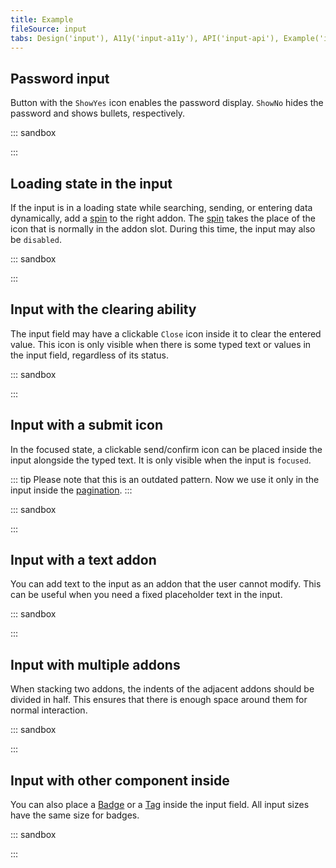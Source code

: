 ```yaml
---
title: Example
fileSource: input
tabs: Design('input'), A11y('input-a11y'), API('input-api'), Example('input-code'), Changelog('input-changelog')
---
```


## Password input

Button with the `ShowYes` icon enables the password display. `ShowNo` hides the password and shows bullets, respectively.

::: sandbox

<script lang="tsx">
import React from 'react';
import Input from '@semcore/ui/input';
import ShowYesM from '@semcore/ui/icon/ShowYes/m';
import ShowNoM from '@semcore/ui/icon/ShowNo/m';
import Button from '@semcore/ui/button';
import { Text } from '@semcore/ui/typography';
import { Box } from '@semcore/ui/flex-box';

const Demo = () => {
  const [type, setType] = React.useState('password');

  return (
    <>
      <Text tag='label' htmlFor='password-example' size={200}>
        Your password
      </Text>
      <Box mt={2}>
        <Input w={240}>
          <Input.Value
            defaultValue='I_like_cats'
            placeholder='Password'
            type={type}
            id='password-example'
          />
          <Input.Addon
            aria-label={type === 'password' ? 'View password' : 'Hide password'}
            tag={Button}
            tabIndex={0}
            onClick={() => setType((type) => (type === 'password' ? 'text' : 'password'))}
          >
            {type === 'password' ? <ShowYesM /> : <ShowNoM />}
          </Input.Addon>
        </Input>
      </Box>
    </>
  );
};


</script>

:::

## Loading state in the input

If the input is in a loading state while searching, sending, or entering data dynamically, add a [spin](/components/spin/spin) to the right addon. The [spin](/components/spin/spin) takes the place of the icon that is normally in the addon slot. During this time, the input may also be `disabled`.

::: sandbox

<script lang="tsx">
import React, { useEffect, useState } from 'react';
import Input from '@semcore/ui/input';
import Spin from '@semcore/ui/spin';
import { Text } from '@semcore/ui/typography';
import { Box } from '@semcore/ui/flex-box';

const Demo = () => {
  const [value, setValue] = useState('');
  const [loading, setLoading] = useState(false);

  useEffect(() => {
    const timer = setTimeout(() => setLoading(false), 1000);
    return () => clearTimeout(timer);
  }, [value]);

  function handlerInput(v) {
    setLoading(true);
    setValue(v);
  }

  return (
    <>
      <Text tag='label' htmlFor='loading-example' size={200}>
        Input with loading state
      </Text>
      <Box mt={2}>
        <Input w={240}>
          <Input.Value
            id='loading-example'
            placeholder='Type something to see world spinning...'
            value={value}
            onChange={handlerInput}
          />
          {loading && (
            <Input.Addon>
              <Spin size='xs' />
            </Input.Addon>
          )}
        </Input>
      </Box>
    </>
  );
};


</script>

:::

## Input with the clearing ability

The input field may have a clickable `Close` icon inside it to clear the entered value. This icon is only visible when there is some typed text or values in the input field, regardless of its status.

::: sandbox

<script lang="tsx">
import React, { useState } from 'react';
import Input from '@semcore/ui/input';
import CloseM from '@semcore/ui/icon/Close/m';
import { Text } from '@semcore/ui/typography';
import { Box } from '@semcore/ui/flex-box';

const Demo = () => {
  const [value, setValue] = useState('');

  return (
    <>
      <Text tag='label' htmlFor='clear-example' size={200}>
        Clearable input
      </Text>
      <Box mt={2}>
        <Input w={240}>
          <Input.Value
            placeholder='Type something to clear something'
            value={value}
            onChange={(v) => setValue(v)}
            id='clear-example'
          />
          {value && (
            <Input.Addon
              tag={CloseM}
              interactive
              aria-label='Clear field'
              onClick={() => setValue('')}
            />
          )}
        </Input>
      </Box>
    </>
  );
};


</script>

:::

## Input with a submit icon

In the focused state, a clickable send/confirm icon can be placed inside the input alongside the typed text. It is only visible when the input is `focused`.

::: tip
Please note that this is an outdated pattern. Now we use it only in the input inside the [pagination](/components/pagination/pagination).
:::

::: sandbox

<script lang="tsx">
import React, { useState } from 'react';
import Input from '@semcore/ui/input';
import CheckM from '@semcore/ui/icon/Check/m';
import { Text } from '@semcore/ui/typography';
import { Box } from '@semcore/ui/flex-box';

const Demo = () => {
  const [focus, setFocus] = useState(false);

  return (
    <>
      <Text tag='label' htmlFor='submit-example' size={200}>
        Input with submit button
      </Text>
      <Box mt={2}>
        <Input w={240}>
          <Input.Value
            placeholder='Focus right here'
            onBlur={() => setFocus(false)}
            onFocus={() => setFocus(true)}
            id='submit-example'
          />
          {focus && <Input.Addon interactive tag={CheckM} aria-label='Submit field value' />}
        </Input>
      </Box>
    </>
  );
};


</script>

:::

## Input with a text addon

You can add text to the input as an addon that the user cannot modify. This can be useful when you need a fixed placeholder text in the input.

::: sandbox

<script lang="tsx">
import React from 'react';
import Input from '@semcore/ui/input';
import { Text } from '@semcore/ui/typography';
import { Box } from '@semcore/ui/flex-box';

const Demo = () => {
  return (
    <>
      <Text tag='label' htmlFor='permanent-placeholder-l-example' size={300}>
        Input with L size and permanent placeholder text
      </Text>
      <Box mt={2}>
        <Input size='l' w={300}>
          <Input.Addon pr='3px' id='permanent-placeholder-l-addon'>
            <Text color='gray70'>Permanent text:</Text>
          </Input.Addon>
          <Input.Value
            placeholder='Placeholder'
            id='permanent-placeholder-l-example'
            aria-labelledby='permanent-placeholder-l-addon'
          />
        </Input>
      </Box>
      <br />
      <br />
      <Text tag='label' htmlFor='permanent-placeholder-m-example' size={200}>
        Input with M size and permanent placeholder text
      </Text>
      <Box mt={2}>
        <Input size='m' w={300}>
          <Input.Addon pr='2px' id='permanent-placeholder-m-addon'>
            <Text color='gray70'>Permanent text:</Text>
          </Input.Addon>
          <Input.Value
            placeholder='Placeholder'
            id='permanent-placeholder-m-example'
            aria-labelledby='permanent-placeholder-m-addon'
          />
        </Input>
      </Box>
    </>
  );
};


</script>

:::

## Input with multiple addons

When stacking two addons, the indents of the adjacent addons should be divided in half. This ensures that there is enough space around them for normal interaction.

::: sandbox

<script lang="tsx">
import React, { useState } from 'react';
import Input from '@semcore/ui/input';
import Link from '@semcore/ui/link';
import CloseM from '@semcore/ui/icon/Close/m';
import ShowYesM from '@semcore/ui/icon/ShowYes/m';
import ShowNoM from '@semcore/ui/icon/ShowNo/m';
import { Text } from '@semcore/ui/typography';
import { Box } from '@semcore/ui/flex-box';
import Button from '@semcore/ui/button';

const Demo = () => {
  const [value, setValue] = useState('');
  const [type, setType] = useState('password');

  return (
    <>
      <Text tag='label' htmlFor='2addon-example' size={200}>
        Your password
      </Text>
      <Box mt={2}>
        <Input w={360}>
          <Input.Value
            defaultValue='I_like_cats'
            type={type}
            value={value}
            onChange={(v) => setValue(v)}
            id='2addon-example'
          />
          {value && (
            <Input.Addon
              tag={CloseM}
              pl={2}
              pr={1}
              interactive
              aria-label='Clear password field'
              onClick={() => setValue('')}
            />
          )}
          <Input.Addon px={2}>
            <Link>Forgot?</Link>
          </Input.Addon>
          <Input.Addon
            aria-label={type === 'password' ? 'View password' : 'Hide password'}
            tag={Button}
            tabIndex={0}
            onClick={() => setType((type) => (type === 'password' ? 'text' : 'password'))}
          >
            {type === 'password' ? <ShowYesM /> : <ShowNoM />}
          </Input.Addon>
        </Input>
      </Box>
    </>
  );
};


</script>

:::

## Input with other component inside

You can also place a [Badge](/components/badge/badge) or a [Tag](/components/tag/tag) inside the input field. All input sizes have the same size for badges.

::: sandbox

<script lang="tsx">
import React, { useState } from 'react';
import Input from '@semcore/ui/input';
import Badge from '@semcore/ui/badge';
import Tag from '@semcore/ui/tag';
import { Text } from '@semcore/ui/typography';
import { Box } from '@semcore/ui/flex-box';

const Demo = () => {
  const [value, setValue] = useState('heh');

  return (
    <div>
      <Text tag='label' htmlFor='count-example' size={200}>
        Input with symbols counter
      </Text>
      <Box mt={2}>
        <Input w={240}>
          <Input.Value
            placeholder='Count some words right here'
            value={value}
            onChange={(v) => setValue(v)}
            maxLength={10}
            id='count-example'
          />
          <Input.Addon>
            <Tag size='m'>{value.length}/10</Tag>
          </Input.Addon>
        </Input>
      </Box>
      <br />
      <br />
      <Text tag='label' htmlFor='badge-example' size={200}>
        Input with badge
      </Text>
      <Box mt={2}>
        <Input w={240}>
          <Input.Value placeholder='Wow! Such input. So new.' id='badge-example' />
          <Input.Addon>
            <Badge bg='green-300'>new</Badge>
          </Input.Addon>
        </Input>
      </Box>
    </div>
  );
};


</script>

:::
